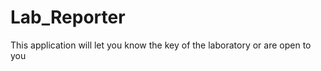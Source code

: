 Lab_Reporter
============
This application will let you know the key of the laboratory or are open to you

